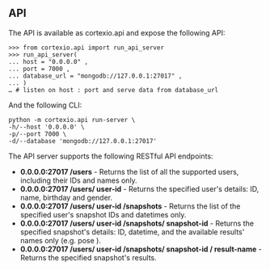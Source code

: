 ## API

The API is available as cortexio.api and expose the following API:

```pycon
>>> from cortexio.api import run_api_server
>>> run_api_server(
... host = "0.0.0.0" ,
... port = 7000 ,
... database_url = "mongodb://127.0.0.1:27017" ,
... )
… # listen on host : port and serve data from database_url
```

And the following CLI:

```
python -m cortexio.api run-server \
-h/--host '0.0.0.0' \
-p/--port 7000 \
-d/--database 'mongodb://127.0.0.1:27017'
```

The API server supports the following RESTful API endpoints:

- **0.0.0.0:27017 /users** - Returns the list of all the supported users, including their IDs and names only.
- **0.0.0.0:27017 /users/ user-id** - Returns the specified user's details: ID, name, birthday and gender.
- **0.0.0.0:27017 /users/ user-id /snapshots** - Returns the list of the specified user's snapshot IDs and datetimes only.
- **0.0.0.0:27017 /users/ user-id /snapshots/ snapshot-id** - Returns the specified snapshot's details: ID, datetime, and the available results'
names only (e.g. pose ).
- **0.0.0.0:27017 /users/ user-id /snapshots/ snapshot-id / result-name** - Returns the specified snapshot's results.
